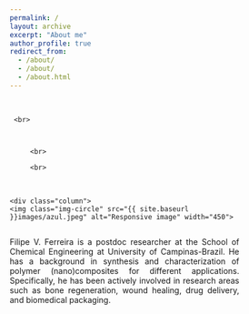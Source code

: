 ```yaml
---
permalink: /
layout: archive
excerpt: "About me"
author_profile: true
redirect_from: 
  - /about/
  - /about/
  - /about.html
---
```


<head>
<meta name="viewport" content="width=device-width, initial-scale=1">
<style>
* {
  box-sizing: border-box;
}
	
	
/* Create two equal columns that floats next to each other */
.column {
  float: left;
  width: 50%;
  padding: 10px;
 /* height: 700px;  Should be removed. Only for demonstration */
}

/* Clear floats after the columns */
.row:after {
  content: "";
  display: table;
  clear: both;
}
</style>
</head> 


<body>
 
<div class="row" style="background:transparent url('/images/tijolo0.png') no-repeat center center /cover">
<br>



	 <br>



       	 <br>

		 <br>

 <br>



 
	<div class="column">
    <img class="img-circle" src="{{ site.baseurl }}images/azul.jpeg" alt="Responsive image" width="450">
  </div>
  <div class="column">
     <p style='text-align: justify;'>Filipe V. Ferreira is a postdoc researcher at the School of Chemical Engineering at University of Campinas-Brazil. He has a background in synthesis and characterization of polymer (nano)composites for different applications. Specifically, he has been actively involved in research areas such as bone regeneration, wound healing, drug delivery, and biomedical packaging.</p>
  </div>
</div>

</body>
